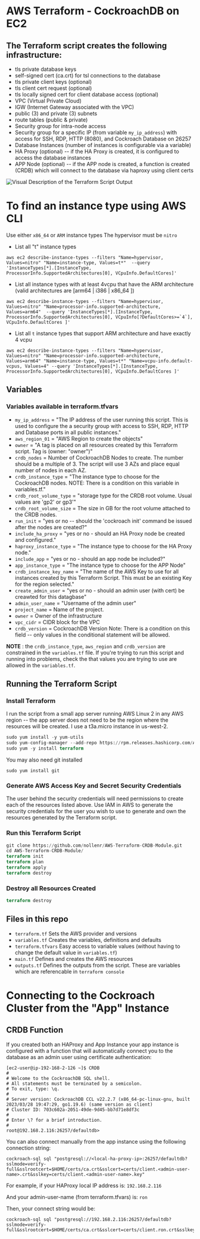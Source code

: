 AWS Terraform - CockroachDB on EC2
==================================

## The Terraform script creates the following infrastructure:
* tls private database keys
* self-signed cert (ca.crt) for tsl connections to the database
* tls private client keys (optional)
* tls client cert request (optional)
* tls locally signed cert for client database access (optional)
* VPC (Virtual Private Cloud)
* IGW (Internet Gateway associated with the VPC)
* public (3) and private (3) subnets
* route tables (public & private)
* Security group for intra-node access
* Security group for a specific IP (from variable `my_ip_address`) with access for SSH, RDP, HTTP (8080), and Cockroach Database on 26257
* Database Instances (number of instances is configurable via a variable)
* HA Proxy (optional) -- if the HA Proxy is created, it is configured to access the database instances
* APP Node (optional) -- if the APP node is created, a function is created (CRDB) which will connect to the database via haproxy using client certs

![Visual Description of the Terraform Script Output](/Resources/cloud_formation_VPC_output.drawio.png)

# To find an instance type using AWS CLI
Use either `x86_64` or `ARM` instance types
The hypervisor must be `nitro`
* List all "t" instance types
```
aws ec2 describe-instance-types --filters "Name=hypervisor, Values=nitro" "Name=instance-type, Values=t*"  --query 'InstanceTypes[*].[InstanceType, ProcessorInfo.SupportedArchitectures[0], VCpuInfo.DefaultCores]'
```
* List all instance types with at least 4vcpu that have the ARM architecture (valid architectures are [arm64 | i386 | x86_64 ])
```
aws ec2 describe-instance-types --filters "Name=hypervisor, Values=nitro" "Name=processor-info.supported-architecture, Values=arm64"  --query 'InstanceTypes[*].[InstanceType, ProcessorInfo.SupportedArchitectures[0], VCpuInfo[?DefaultCores>=`4`], VCpuInfo.DefaultCores ]'
```
* List all `t` instance types that support ARM architecture and have exactly 4 vcpu
```
aws ec2 describe-instance-types --filters "Name=hypervisor, Values=nitro" "Name=processor-info.supported-architecture, Values=arm64" "Name=instance-type, Values=t*" "Name=vcpu-info.default-vcpus, Values=4" --query 'InstanceTypes[*].[InstanceType, ProcessorInfo.SupportedArchitectures[0], VCpuInfo.DefaultCores ]'
```

## Variables
### Variables available in terraform.tfvars 
* `my_ip_address` = "The IP address of the user running this script.  This is used to configure the a security group with access to SSH, RDP, HTTP and Database ports in all public instances."
* `aws_region_01` = "AWS Region to create the objects"
* `owner` = "A tag is placed on all resources created by this Terraform script.  Tag is (owner: "owner")"
* `crdb_nodes` = Number of CockroachDB Nodes to create.  The number should be a multiple of 3.  The script will use 3 AZs and place equal number of nodes in each AZ.  
* `crdb_instance_type` = "The instance type to choose for the CockroachDB nodes.  NOTE:  There is a condition on this variable in variables.tf."
* `crdb_root_volume_type` = "storage type for the CRDB root volume.  Usual values are 'gp2' or gp3'"
* `crdb_root_volume_size` = The size in GB for the root volume attached to the CRDB nodes.  
* `run_init` = "yes or no -- should the 'cockroach init' command be issued after the nodes are created?"
* `include_ha_proxy` = "yes or no - should an HA Proxy node be created and configured."
* `haproxy_instance_type` = "The instance type to choose for the HA Proxy node."
* `include_app` = "yes or no - should an app node be included?"
* `app_instance_type` = "The instance type to choose for the APP Node"
* `crdb_instance_key_name` = "The name of the AWS Key to use for all instances created by this Terraform Script.  This must be an existing Key for the region selected."
* `create_admin_user` = "yes or no - should an admin user (with cert) be creawted for this datagbase"
* `admin_user_name` = "Username of the admin user"
* `project_name`    =  Name of the project.
* `owner`           =  Owner of the infrastructure
* `vpc_cidr`        =  CIDR block for the VPC
* `crdb_version`    =  CockroachDB Version  Note:  There is a condition on this field -- only values in the conditional statement will be allowed.

**NOTE** :  the `crdb_instance_type`, `aws_region` and `crdb_version` are constrained in the `variables.tf` file.  If you're trying to run this script and running into problems, check the that values you are trying to use are allowed in the `variables.tf`.

## Running the Terraform Script
### Install Terraform
I run the script from a small app server running AWS Linux 2 in any AWS region -- the app server does not need to be the region where the resources will be created.  I use a t3a.micro instance in us-west-2.
```terraform
sudo yum install -y yum-utils
sudo yum-config-manager --add-repo https://rpm.releases.hashicorp.com/AmazonLinux/hashicorp.repo
sudo yum -y install terraform
```

You may also need git installed
```
sudo yum install git
```

### Generate AWS Access Key and Secret Security Credentials
The user behind the security credentials will need permissions to create each of the resources listed above.   Use IAM in AWS to generate the security credentials for the user you wish to use to generate and own the resources generated by the Terraform script.

### Run this Terraform Script
```terraform
git clone https://github.com/nollenr/AWS-Terraform-CRDB-Module.git
cd AWS-Terraform-CRDB-Module/
terraform init
terraform plan
terraform apply
terraform destroy
```

### Destroy all Resources Created
```terraform
terraform destroy
```


## Files in this repo
* `terraform.tf` Sets the AWS provider and versions
* `variables.tf` Creates the variables, definitions and defaults
* `terraform.tfvars` Easy access to variable values (without having to change the default value in `variables.tf`)
* `main.tf` Defines and creates the AWS resources
* `outputs.tf` Defines the outputs from the script.  These are variables which are referencable in `terraform console`

# Connecting to the Cockroach Cluster from the "App" Instance
## CRDB Function
If you created both an HAProxy and App Instance your app instance is configured with a function that will automatically connect you to the database as an admin user using certificate authentication:
```
[ec2-user@ip-192-168-2-126 ~]$ CRDB
#
# Welcome to the CockroachDB SQL shell.
# All statements must be terminated by a semicolon.
# To exit, type: \q.
#
# Server version: CockroachDB CCL v22.2.7 (x86_64-pc-linux-gnu, built 2023/03/28 19:47:29, go1.19.6) (same version as client)
# Cluster ID: 703c602a-2051-49de-9d45-bb7d71e8df3c
#
# Enter \? for a brief introduction.
#
root@192.168.2.116:26257/defaultdb>
```

You can also connect manually from the app instance using the following connection string:
```
cockroach-sql sql "postgresql://<local-ha-proxy-ip>:26257/defaultdb?sslmode=verify-full&sslrootcert=$HOME/certs/ca.crt&sslcert=certs/client.<admin-user-name>.crt&sslkey=certs/client.<admin-user-name>.key"
```

For example, if your HAProxy local IP address is:
```192.168.2.116```

And your admin-user-name (from terraform.tfvars) is: ```ron```

Then, your connect string would be:
```
cockroach-sql sql "postgresql://192.168.2.116:26257/defaultdb?sslmode=verify-full&sslrootcert=$HOME/certs/ca.crt&sslcert=certs/client.ron.crt&sslkey=certs/client.ron.key"
```
